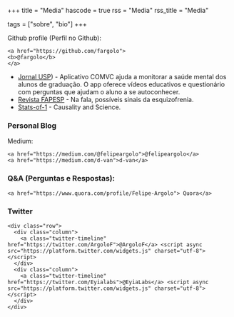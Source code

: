 +++
title = "Media"
hascode = true
rss = "Media"
rss_title = "Media"

tags = ["sobre", "bio"]
+++


Github profile (Perfil no Github):  
~~~
<a href="https://github.com/fargolo">
<b>@fargolo</b>
</a>
~~~ 


* [Jornal USP](https://jornal.usp.br/institucional/aplicativo-comvc-ajuda-a-monitorar-a-saude-mental-dos-alunos-de-graduacao/)) - 
Aplicativo COMVC ajuda a monitorar a saúde mental dos alunos de graduação. O app oferece vídeos educativos e questionário com perguntas que ajudam o aluno a se autoconhecer.  
* [Revista FAPESP](https://revistapesquisa.fapesp.br/na-fala-possiveis-sinais-da-esquizofrenia/) -  Na fala, possíveis sinais da esquizofrenia.  
* [Stats-of-1](https://statsof1.org/causality-and-science/) - Causality and Science.  


### Personal Blog  
Medium:    
~~~
<a href="https://medium.com/@felipeargolo">@felipeargolo</a>
<a href="https://medium.com/d-van">d-van</a>
~~~

### Q&A (Perguntas e Respostas):  
~~~
<a href="https://www.quora.com/profile/Felipe-Argolo"> Quora</a>
~~~

### Twitter  
~~~  
<div class="row">
  <div class="column">
	<a class="twitter-timeline" href="https://twitter.com/ArgoloF">@ArgoloF</a> <script async src="https://platform.twitter.com/widgets.js" charset="utf-8"></script>
  </div>
  <div class="column">
	<a class="twitter-timeline" href="https://twitter.com/Eyialabs">@EyiaLabs</a> <script async src="https://platform.twitter.com/widgets.js" charset="utf-8"></script>   
  </div>
</div> 

~~~   
